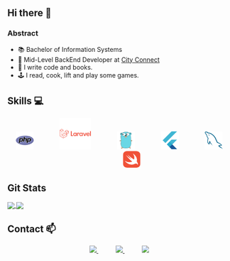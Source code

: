 ## Hi there 👋

### Abstract

- :books: Bachelor of Information Systems
- :office: Mid-Level BackEnd Developer at <a href="http://cityconnect.com.br" target="_blank">City Connect</a>
- :scroll: I write code and books.
- :joystick: I read, cook, lift and play some games.

## Skills :computer:

<p align="center">
    <img height="40" src="https://raw.githubusercontent.com/devicons/devicon/master/icons/php/php-original.svg">
    &nbsp;&nbsp;&nbsp;&nbsp;&nbsp;&nbsp;&nbsp;&nbsp;&nbsp;&nbsp;&nbsp;&nbsp;&nbsp;
    <img height="70" src="https://raw.githubusercontent.com/devicons/devicon/master/icons/laravel/laravel-original-wordmark.svg">
    &nbsp;&nbsp;&nbsp;&nbsp;&nbsp;&nbsp;&nbsp;&nbsp;&nbsp;&nbsp;&nbsp;&nbsp;&nbsp;
    <img height="40" src="https://raw.githubusercontent.com/devicons/devicon/master/icons/go/go-original.svg">
    &nbsp;&nbsp;&nbsp;&nbsp;&nbsp;&nbsp;&nbsp;&nbsp;&nbsp;&nbsp;&nbsp;&nbsp;&nbsp;
    <img height="40" src="https://raw.githubusercontent.com/devicons/devicon/master/icons/flutter/flutter-original.svg">
    &nbsp;&nbsp;&nbsp;&nbsp;&nbsp;&nbsp;&nbsp;&nbsp;&nbsp;&nbsp;&nbsp;&nbsp;&nbsp;
    <img height="40" src="https://raw.githubusercontent.com/devicons/devicon/master/icons/mysql/mysql-original.svg">
     &nbsp;&nbsp;&nbsp;&nbsp;&nbsp;&nbsp;&nbsp;&nbsp;&nbsp;&nbsp;&nbsp;&nbsp;&nbsp;
    <img height="40" src="https://raw.githubusercontent.com/devicons/devicon/master/icons/swift/swift-original.svg">
   
</p>

## Git Stats

<p align="left">
    <a href="https://github.com/anuraghazra/github-readme-stats">
        <img align="center" height="165" src="https://github-readme-stats.vercel.app/api?username=Milkado&show_icons=true&theme=dracula&count_private=true&hide=issues" />
    </a>
    <a href="https://github.com/anuraghazra/github-readme-stats">
        <img align="center" height="165" src="https://github-readme-stats.vercel.app/api/top-langs/?username=Milkado&layout=compact&theme=dracula">
    </a>
</p>

## Contact :mailbox:

<p align="center">
    <a href="mailto:lucasdef.miranda@gmail.com">
        <img src="https://img.shields.io/badge/gmail-D14836?&style=for-the-badge&logo=gmail&logoColor=white&link=mailto:lucasdef.miranda@gmail.com">
    </a>
    &nbsp;&nbsp;&nbsp;&nbsp;&nbsp;&nbsp;&nbsp;&nbsp;&nbsp;
    <a href="https://www.linkedin.com/in/lucas-f-miranda">
        <img src="https://img.shields.io/badge/linkedin-%230077B5.svg?&style=for-the-badge&logo=linkedin&logoColor=white&link=mailto:https://www.linkedin.com/in/lucas-f-miranda/">
    </a>
     &nbsp;&nbsp;&nbsp;&nbsp;&nbsp;&nbsp;&nbsp;&nbsp;&nbsp;
    <a  href="https://dev.to/milkado/">
        <img  src="https://img.shields.io/badge/Milkado-%230077B2.svg?color=black&style=for-the-badge&logo=dev.to&logoColor=white&link=mailto:https://dev.to/milkado/">
    </a>
</p>



<!--
**Milkado/Milkado** is a ✨ _special_ ✨ repository because its `README.md` (this file) appears on your GitHub profile.

Here are some ideas to get you started:

- 🔭 I’m currently working on ...
- 🌱 I’m currently learning ...
- 👯 I’m looking to collaborate on ...
- 🤔 I’m looking for help with ...
- 💬 Ask me about ...
- 📫 How to reach me: ...
- 😄 Pronouns: ...
- ⚡ Fun fact: ...
-->
